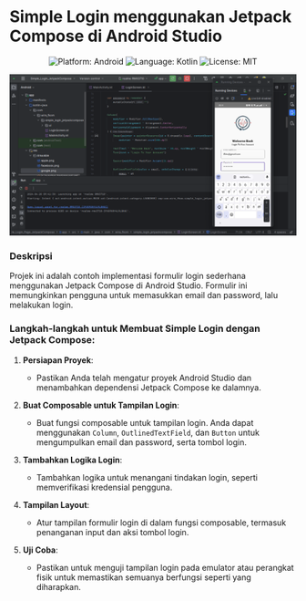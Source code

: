 # Simple Login menggunakan Jetpack Compose di Android Studio

<p align="center">
  <img src="https://img.shields.io/badge/platform-Android-brightgreen.svg" alt="Platform: Android">
  <img src="https://img.shields.io/badge/language-Kotlin-orange.svg" alt="Language: Kotlin">
  <img src="https://img.shields.io/badge/license-MIT-blue.svg" alt="License: MIT">
</p>

<p align="center">
  <img src="https://github.com/Wira07/Simple_Login_JetpackCompose/blob/master/app/src/main/res/drawable/preview.png" width="800" alt="Screenshot">
</p>

### Deskripsi
Projek ini adalah contoh implementasi formulir login sederhana menggunakan Jetpack Compose di Android Studio. Formulir ini memungkinkan pengguna untuk memasukkan email dan password, lalu melakukan login.

### Langkah-langkah untuk Membuat Simple Login dengan Jetpack Compose:

1. **Persiapan Proyek**:
   - Pastikan Anda telah mengatur proyek Android Studio dan menambahkan dependensi Jetpack Compose ke dalamnya.

2. **Buat Composable untuk Tampilan Login**:
   - Buat fungsi composable untuk tampilan login. Anda dapat menggunakan `Column`, `OutlinedTextField`, dan `Button` untuk mengumpulkan email dan password, serta tombol login.

3. **Tambahkan Logika Login**:
   - Tambahkan logika untuk menangani tindakan login, seperti memverifikasi kredensial pengguna.

4. **Tampilan Layout**:
   - Atur tampilan formulir login di dalam fungsi composable, termasuk penanganan input dan aksi tombol login.

5. **Uji Coba**:
   - Pastikan untuk menguji tampilan login pada emulator atau perangkat fisik untuk memastikan semuanya berfungsi seperti yang diharapkan.
